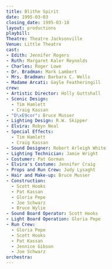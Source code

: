 ```yaml
---
title: Blithe Spirit
date: 1995-03-03
closing_date: 1995-03-18
layout: productions
playbill:
Theatre: Theatre Jacksonville
Venue: Little Theatre
cast:
- Edith: Jennifer Rogers
- Ruth: Margaret Kaler Reynolds
- Charles: Roger Lowe
- Dr. Bradman: Mark Lambert
- Mrs. Bradman: Barbara C. Wells
- Madame Arcati: Gayle Featheringill
crew:
- Artistic Director: Holly Guttshall
- Scenic Design:
  - Tim Hamlett
  - Craig Kassan
- "D\xE9cor": Bruce Musser
- Lighting Design: R.W. Skipper
- Elvira: Robyn Neal
- Special Effects:
  - Tim Hamlett
  - Craig Kassan
- Sound Designer: Robert Arleigh White
- Lighting Technician: Jamie Wright
- Costumer: Pat Gorman
- Elvira's Costume: Jennifer Craig
- Props and Run Crew: Judy Lysaght
- Hair and Make-up: Bruce Musser
- Construction:
  - Scott Hooks
  - Pat Kassan
  - Gloria Pepe
  - Joe Schwarz
  - Bruce Wylie
- Sound Board Operator: Scott Hooks
- Light Board Operation: Gloria Pepe
- Run Crew:
  - Gloria Pepe
  - Scott Hooks
  - Pat Kassan
  - Jennice Gibson
  - Joe Schwarz
orchestra:
---
```

